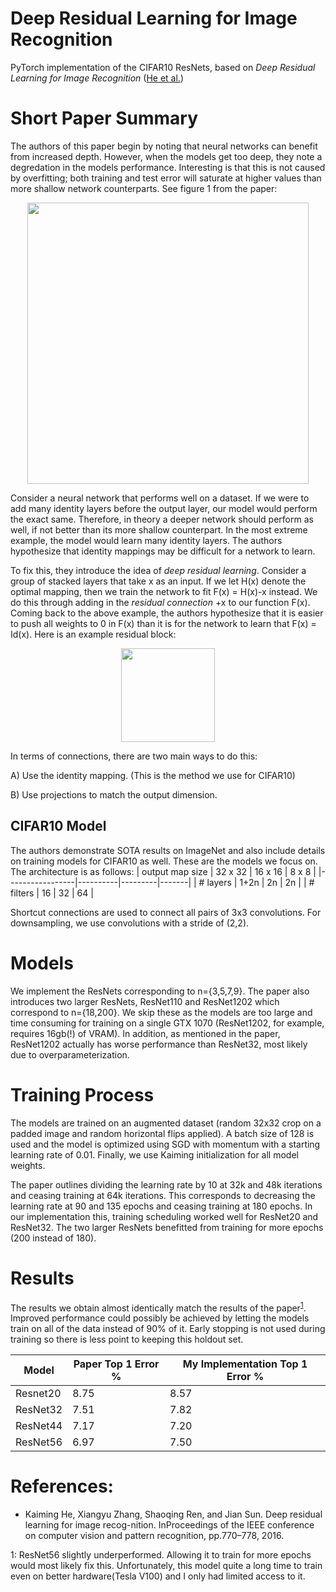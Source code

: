 # Deep Residual Learning for Image Recognition
PyTorch implementation of the CIFAR10 ResNets, based on *Deep Residual Learning for Image Recognition* ([He et al.](https://arxiv.org/abs/1512.03385))

# Short Paper Summary
The authors of this paper begin by noting that neural networks can benefit from increased depth. However, when the models get too deep, they note a degredation in the models performance. Interesting is that this is not caused by overfitting; both training and test error will saturate at higher values than more shallow network counterparts. See figure 1 from the paper:
<p align="center">
<img src="https://github.com/fattorib/ml_papers_code/blob/master/ResNets/fig1.PNG" width="450">
</p>

Consider a neural network that performs well on a dataset. If we were to add many identity layers before the output layer, our model would perform the exact same. Therefore, in theory a deeper network should perform as well, if not better than its more shallow counterpart. In the most extreme example, the model would learn many identity layers. The authors hypothesize that identity mappings may be difficult for a network to learn. 

To fix this, they introduce the idea of *deep residual learning*. Consider a group of stacked layers that take x as an input. If we let H(x) denote the optimal mapping, then we train the network to fit F(x) = H(x)-x instead. We do this through adding in the *residual connection* +x to our function F(x). Coming back to the above example, the authors hypothesize that it is easier to push all weights to 0 in F(x) than it is for the network to learn that F(x) = Id(x). Here is an example residual block: 
<p align="center">
<img src="https://github.com/fattorib/ml_papers_code/blob/master/ResNets/resnet.png" width="150">
</p>
In terms of connections, there are two main ways to do this:

A) Use the identity mapping. (This is the method we use for CIFAR10)

B) Use projections to match the output dimension.

## CIFAR10 Model
The authors demonstrate SOTA results on ImageNet and also include details on training models for CIFAR10 as well. These are the models we focus on. The architecture is as follows: 
| output map size | 32 x 32  | 16 x 16 | 8 x 8 |
|-----------------|----------|---------|-------|
| # layers        | 1+2n     | 2n      | 2n    |
| # filters       | 16       | 32      | 64    |

Shortcut connections are used to connect all pairs of 3x3 convolutions. For downsampling, we use convolutions with a stride of (2,2). 

# Models
We implement the ResNets corresponding to n={3,5,7,9}. The paper also introduces two larger ResNets, ResNet110 and ResNet1202 which correspond to n={18,200}. We skip these as the models are too large and time consuming for training on a single GTX 1070 (ResNet1202, for example, requires 16gb(!) of VRAM). In addition, as mentioned in the paper, ResNet1202 actually has worse performance than ResNet32, most likely due to overparameterization. 

# Training Process
The models are trained on an augmented dataset (random 32x32 crop on a padded image and random horizontal flips applied). A batch size of 128 is used and the model is optimized using SGD with momentum with a starting learning rate of 0.01. Finally, we use Kaiming initialization for all model weights. 

The paper outlines dividing the learning rate by 10 at 32k and 48k iterations and ceasing training at 64k iterations. This corresponds to decreasing the learning rate at 90 and 135 epochs and ceasing training at 180 epochs. In our implementation this, training scheduling worked well for ResNet20 and ResNet32. The two larger ResNets benefitted from training for more epochs (200 instead of 180). 

# Results
The results we obtain almost identically match the results of the paper<sup>[1](#myfootnote1)</sup>. Improved performance could possibly be achieved by letting the models train on all of the data instead of 90% of it. Early stopping is not used during training so there is less point to keeping this holdout set. 


| Model    | Paper Top 1 Error % | My Implementation Top 1 Error % |
|----------|---------------------|---------------------------------|
| Resnet20 | 8.75                | 8.57                            |
| ResNet32 | 7.51                | 7.82                            |
| ResNet44 | 7.17                | 7.20                            |
| ResNet56 | 6.97                | 7.50                            |

# References:
- Kaiming He, Xiangyu Zhang, Shaoqing Ren, and Jian Sun. Deep residual learning for image recog-nition.  InProceedings of the IEEE conference on computer vision and pattern recognition, pp.770–778, 2016.

<a name="myfootnote1">1</a>: ResNet56 slightly underperformed. Allowing it to train for more epochs would most likely fix this. Unfortunately, this model quite a long time to train even on better hardware(Tesla V100) and I only had limited access to it. 
